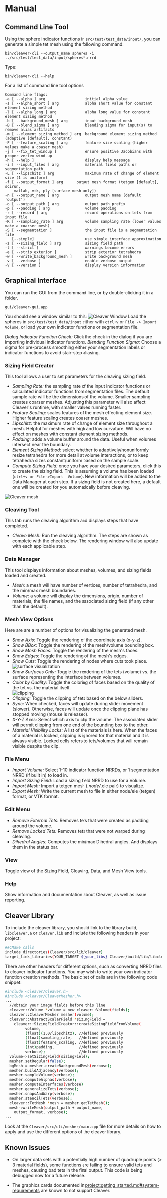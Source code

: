 # Manual

## Command Line Tool

Using the sphere indicator functions in `src/test/test_data/input/`, you can generate a simple tet mesh using the following command: 

```
bin/cleaver-cli --output_name spheres -i ../src/test/test_data/input/spheres*.nrrd
```

Type: 
```
bin/cleaver-cli --help
```
For a list of command line tool options.
```
Command line flags:
-a [ --alpha ] arg                  initial alpha value
-s [ --alpha_short ] arg            alpha short value for constant element sizing method
-l [ --alpha_long ] arg             alpha long value for constant element sizing method
-b [ --background_mesh ] arg        input background mesh
-B [ --blend_sigma ] arg            blending sigma for input(s) to remove alias artifacts
-m [ --element_sizing_method ] arg  background element sizing method (adaptive [default], constant)
-F [ --feature_scaling ] arg        feature size scaling (higher values make a coaser mesh)
-j [ --fix_tet_windup ]             ensure positive Jacobians with proper vertex wind-up
-h [ --help ]                       display help message
-i [ --input_files ] arg            material field paths or segmentation path
-L [ --lipschitz ] arg              maximum rate of change of element size (1 is uniform)
-f [ --output_format ] arg      output mesh format (tetgen [default], scirun,
    matlab, vtk, ply [surface mesh only])
-n [ --output_name ] arg            output mesh name (default 'output')
-o [ --output_path ] arg            output path prefix
-p [ --padding ] arg                volume padding
-r [ --record ] arg                 record operations on tets from input file
-R [ --sampling_rate ] arg          volume sampling rate (lower values make a coarser mesh)
-S [ --segmentation ]               the input file is a segmentation file
   [--simple]                       use simple interface approximation
-z [ --sizing_field ] arg           sizing field path
-t [ --strict ]                     warnings become errors
-e [ --strip_exterior ]             strip exterior tetrahedra
-w [ --write_background_mesh ]      write background mesh
-v [ --verbose ]                    enable verbose output
-V [ --version ]                    display version information
```

## Graphical Interface

You can run the GUI from the command line, or by double-clicking it in a folder.
```
gui/cleaver-gui.app
```

You should see a window similar to this:
![Cleaver Window](_static/images/application.png "Cleaver Window")
Load the spheres in  `src/test/test_data/input` either with `ctrl+v` or `File -> Import Volume`, or load your own indicator functions or segmentation file. 
       
   *Dialog Indicator Function Check:* Click the check in the dialog if you are importing individual indicator functions.
   *Blending Function Sigma:* Choose a sigma for pre-process smoothing either
   your segmentation labels or indicator functions to avoid stair-step aliasing.
   
### Sizing Field Creator
   This tool allows a user to set parameters for the cleaving sizing field.
   
   + *Sampling Rate:* the sampling rate of the input indicator functions or calculated indicator functions from segmentation files. The default sample rate will be the dimensions of the volume. Smaller sampling creates coarser meshes. Adjusting this parameter will also affect Cleaver's runtime, with smaller values running  faster.
   + *Feature Scaling:* scales features of the mesh effecting element size. Higher feature scaling creates coaser meshes.
   + *Lipschitz:* the maximum rate of change of element size throughout a mesh. Helpful for meshes with high and low curvature. Will have no effect on meshes with constant element sizing methods.
   + *Padding:* adds a volume buffer around the data. Useful when volumes intersect near the boundary.
   + *Element Sizing Method:* select whether to adaptively/nonuniformly resize tetrahedra for more detail at volume interactions, or to keep tetrahedra sizes constant/uniform based on the sample scale.
   + *Compute Sizing Field:* once you have your desired parameters, click this to create the sizing field. This is assuming a volume has been loaded (`ctrl+v or File->Import  Volume`). New information will be added to the Data Manager at each step. If a sizing field is not created here, a default one will be created for you automatically before cleaving.
  
  ![Cleaver mesh](_static/images/mesh.png "Cleaver Mesh")

### Cleaving Tool
   This tab runs the cleaving algorithm and displays steps that have completed.
   + *Cleave Mesh:* Run the cleaving algorithm. The steps are shown as complete with the check below. The rendering window will also update with each applicable step.

### Data Manager
   This tool displays information about meshes, volumes, and sizing fields loaded and created. 
   + *Mesh:* a mesh will have number of vertices, number of tetrahedra, and the min/max mesh boundaries.
   + *Volume:* a volume will display the dimensions, origin, number of materials, the file names, and the associated sizing field (if any other than the default).<br/>

### Mesh View Options
   Here are are a number of options for visualizing the generated mesh.
   + *Show Axis:* Toggle the rendering of the coordinate axis (x-y-z). 
   + *Show BBox:* Toggle the rendering of the mesh/volume bounding box. <br/>
   + *Show Mesh Faces:* Toggle the rendering of the mesh's faces. <br/>
   + *Show Edges:* Toggle the rendering of the mesh's edges. <br/>
   + *Show Cuts:* Toggle the rendering of nodes where cuts took place. <br/>
   ![surface visualization](https://sciinstitute.github.io/cleaver.pages/images/surface.png "Surface Visualization")
   + *Show Surfaces Only:* Toggle the rendering of the tets (volume) vs. the surface
   representing the interface between volumes. <br/>
   + *Color by Quality:* Toggle the coloring of faces based on the quality of the tet vs. the material itself. <br/>
   ![clipping](_static/images/clip.png "clipping planes")
   + *Clipping:* Toggle the clipping of tets based on the below sliders. <br/>
   + *Sync:* When checked, faces will update during slider movement (slower). Otherwise,
   faces will update once the clipping plane has stopped moving (mouse is released). <br/>
   + *X-Y-Z Axes:* Select which axis to clip the volume. The associated slider will permit clipping
   from one end of the bounding box to the other. <br/>
   + *Material Visibility Locks:* A list of the materials is here. When the faces of a material is locked, clipping is ignored for that material and it is always visible. Locked cells refers to tets/volumes that will remain visible despite the clip.

### File Menu
+ *Import Volume:* Select 1-10 indicator function NRRDs, or 1 segmentation NRRD (if built in) to load in.
+ *Import Sizing Field:* Load a sizing field NRRD to use for a Volume.
+ *Import Mesh:* Import a tetgen mesh (*.node/*.ele pair) to visualize.
+  *Export Mesh:* Write the current mesh to file in either node/ele (tetgen) format, or VTK format.
   
### Edit Menu
+ *Remove External Tets:* Removes tets that were created as padding around the volume.<br/>
+ *Remove Locked Tets:* Removes tets that were not warped during cleaving.<br/>
+ *Dihedral Angles:* Computes the min/max Dihedral angles. And displays them in the status bar.<br/>
   
### View
Toggle view of the Sizing Field, Cleaving, Data, and Mesh View tools.

### Help
Show information and documentation about Cleaver, as well as issue reporting.

## Cleaver Library

To include the cleaver library, you should link to the library build, `libcleaver.a` or
`cleaver.lib` and include the following headers in your project: 

```bash
##CMake calls
include_directories(Cleaver/src/lib/cleaver)
target_link_libraries(YOUR_TARGET ${your_libs} Cleaver/build/lib/libcleaver.a)
```

There are other headers for different options,
such as converting NRRD files to cleaver indicator functions.
You may wish to write your own indicator function creation methods.
The basic set of calls are in the following code snippet:
<br/>

```bash
#include <cleaver/Cleaver.h>
#include <cleaver/CleaverMesher.h>
...
  //obtain your image fields before this line
  cleaver::Volume *volume = new cleaver::Volume(fields);
  cleaver::CleaverMesher mesher(volume);
  cleaver::AbstractScalarField *sizingField =
    cleaver::SizingFieldCreator::createSizingFieldFromVolume(
         volume,
         (float)(1.0/lipschitz), //defined previously
         (float)sampling_rate,   //defined previously
         (float)feature_scaling, //defined previously
         (int)padding,           //defined previously
         verbose);               //defined previously
  volume->setSizingField(sizingField);
  mesher.setRegular(false);
  bgMesh = mesher.createBackgroundMesh(verbose);
  mesher.buildAdjacency(verbose);
  mesher.sampleVolume(verbose);
  mesher.computeAlphas(verbose);
  mesher.computeInterfaces(verbose);
  mesher.generalizeTets(verbose);
  mesher.snapsAndWarp(verbose);
  mesher.stencilTets(verbose);
  cleaver::TetMesh *mesh = mesher.getTetMesh();
  mesh->writeMesh(output_path + output_name, 
    output_format, verbose);
...

```

Look at the `Cleaver/src/cli/mesher/main.cpp` file for more details on how to apply and use the different options of the cleaver library.

## Known Issues

* On larger data sets with a potentially high number of quadruple points
  (> 3 material fields), some functions are failing to ensure valid tets
  and meshes, causing bad tets in the final output. This code is being
  debugged now for a future release.

* The graphics cards documented in <project:getting_started.md#system-requirements> are known to not support Cleaver.
